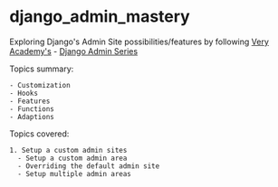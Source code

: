 # django_admin_mastery

Exploring Django's Admin Site possibilities/features by following [Very Academy's](https://www.youtube.com/channel/UC1mxuk7tuQT2D0qTMgKji3w) - [Django Admin Series](https://www.youtube.com/watch?v=c_S0ZQs81XQ&list=PLOLrQ9Pn6cazhaxNDhcOIPYXt2zZhAXKO&ab_channel=VeryAcademy)

Topics summary:
```
- Customization
- Hooks
- Features
- Functions
- Adaptions
```

Topics covered:
```
1. Setup a custom admin sites
  - Setup a custom admin area
  - Overriding the default admin site
  - Setup multiple admin areas
```
